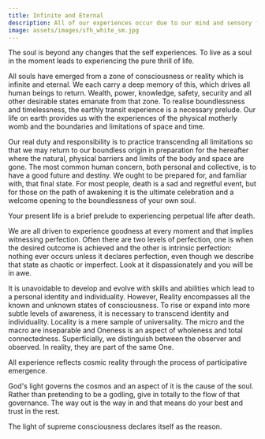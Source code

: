 ```yaml
---
title: Infinite and Eternal
description: All of our experiences occur due to our mind and sensory faculties producing limited and conditioned consciousness which is just one kind of manifestation of boundless consciousness or divine presence.
image: assets/images/sfh_white_sm.jpg
---
```


<div class="callout">
The soul is beyond any changes that the self experiences. To live as a soul in the moment leads to experiencing the pure thrill of life.
</div>

All souls have emerged from a zone of consciousness or reality which is infinite and eternal. We each carry a deep memory of this, which drives all human beings to return. Wealth, power, knowledge, safety, security and all other desirable states emanate from that zone. To realise boundlessness and timelessness, the earthly transit experience is a necessary prelude. Our life on earth provides us with the experiences of the physical motherly womb and the boundaries and limitations of space and time. 

Our real duty and responsibility is to practice transcending all limitations so that we may return to our boundless origin in preparation for the hereafter where the natural, physical barriers and limits of the body and space are gone. The most common human concern, both personal and collective, is to have a good future and destiny. We ought to be prepared for, and familiar with, that final state. For most people, death is a sad and regretful event, but for those on the path of awakening it is the ultimate celebration and a welcome opening to the boundlessness of your own soul.  

<div class="callout">
Your present life is a brief prelude to experiencing perpetual life after death. 
</div> 

We are all driven to experience goodness at every moment and that implies witnessing perfection. Often there are two levels of perfection, one is when the desired outcome is achieved and the other is intrinsic perfection: nothing ever occurs unless it declares perfection, even though we describe that state as chaotic or imperfect. Look at it dispassionately and you will be in awe.  

It is unavoidable to develop and evolve with skills and abilities which lead to a personal identity and individuality. However, Reality encompasses all the known and unknown states of consciousness. To rise or expand into more subtle levels of awareness, it is necessary to transcend identity and individuality. Locality is a mere sample of universality. The micro and the macro are inseparable and Oneness is an aspect of wholeness and total connectedness. Superficially, we distinguish between the observer and observed. In reality, they are part of the same One. 

All experience reflects cosmic reality through the process of participative emergence.  

God's light governs the cosmos and an aspect of it is the cause of the soul. Rather than pretending to be a godling, give in totally to the flow of that governance. The way out is the way in and that means do your best and trust in the rest.

<div class="callout">
The light of supreme consciousness declares itself as the reason.
</div>